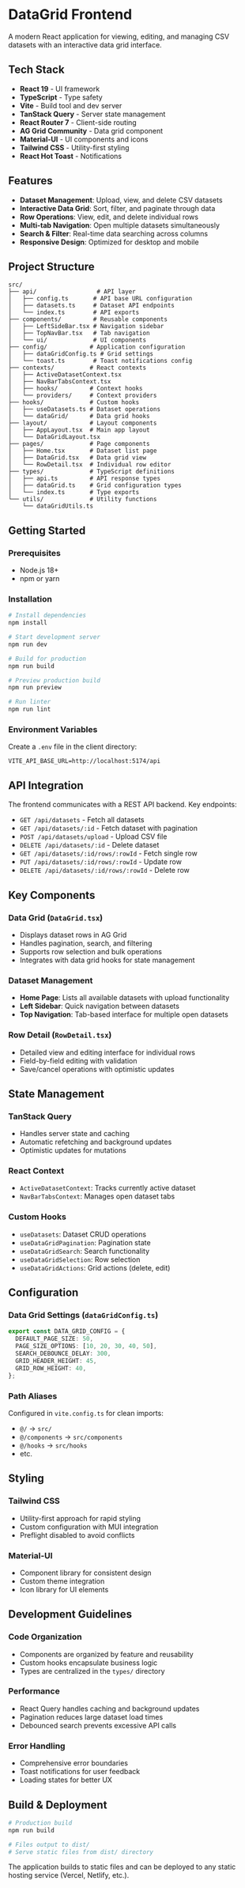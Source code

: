 # DataGrid Frontend

A modern React application for viewing, editing, and managing CSV datasets with an interactive data grid interface.

## Tech Stack

- **React 19** - UI framework
- **TypeScript** - Type safety
- **Vite** - Build tool and dev server
- **TanStack Query** - Server state management
- **React Router 7** - Client-side routing
- **AG Grid Community** - Data grid component
- **Material-UI** - UI components and icons
- **Tailwind CSS** - Utility-first styling
- **React Hot Toast** - Notifications

## Features

- **Dataset Management**: Upload, view, and delete CSV datasets
- **Interactive Data Grid**: Sort, filter, and paginate through data
- **Row Operations**: View, edit, and delete individual rows
- **Multi-tab Navigation**: Open multiple datasets simultaneously
- **Search & Filter**: Real-time data searching across columns
- **Responsive Design**: Optimized for desktop and mobile

## Project Structure

```
src/
├── api/                 # API layer
│   ├── config.ts       # API base URL configuration
│   ├── datasets.ts     # Dataset API endpoints
│   └── index.ts        # API exports
├── components/         # Reusable components
│   ├── LeftSideBar.tsx # Navigation sidebar
│   ├── TopNavBar.tsx   # Tab navigation
│   └── ui/             # UI components
├── config/            # Application configuration
│   ├── dataGridConfig.ts # Grid settings
│   └── toast.ts        # Toast notifications config
├── contexts/          # React contexts
│   ├── ActiveDatasetContext.tsx
│   ├── NavBarTabsContext.tsx
│   ├── hooks/         # Context hooks
│   └── providers/     # Context providers
├── hooks/             # Custom hooks
│   ├── useDatasets.ts # Dataset operations
│   └── dataGrid/      # Data grid hooks
├── layout/            # Layout components
│   ├── AppLayout.tsx  # Main app layout
│   └── DataGridLayout.tsx
├── pages/             # Page components
│   ├── Home.tsx       # Dataset list page
│   ├── DataGrid.tsx   # Data grid view
│   └── RowDetail.tsx  # Individual row editor
├── types/             # TypeScript definitions
│   ├── api.ts         # API response types
│   ├── dataGrid.ts    # Grid configuration types
│   └── index.ts       # Type exports
└── utils/             # Utility functions
    └── dataGridUtils.ts
```

## Getting Started

### Prerequisites

- Node.js 18+
- npm or yarn

### Installation

```bash
# Install dependencies
npm install

# Start development server
npm run dev

# Build for production
npm run build

# Preview production build
npm run preview

# Run linter
npm run lint
```

### Environment Variables

Create a `.env` file in the client directory:

```env
VITE_API_BASE_URL=http://localhost:5174/api
```

## API Integration

The frontend communicates with a REST API backend. Key endpoints:

- `GET /api/datasets` - Fetch all datasets
- `GET /api/datasets/:id` - Fetch dataset with pagination
- `POST /api/datasets/upload` - Upload CSV file
- `DELETE /api/datasets/:id` - Delete dataset
- `GET /api/datasets/:id/rows/:rowId` - Fetch single row
- `PUT /api/datasets/:id/rows/:rowId` - Update row
- `DELETE /api/datasets/:id/rows/:rowId` - Delete row

## Key Components

### Data Grid (`DataGrid.tsx`)

- Displays dataset rows in AG Grid
- Handles pagination, search, and filtering
- Supports row selection and bulk operations
- Integrates with data grid hooks for state management

### Dataset Management

- **Home Page**: Lists all available datasets with upload functionality
- **Left Sidebar**: Quick navigation between datasets
- **Top Navigation**: Tab-based interface for multiple open datasets

### Row Detail (`RowDetail.tsx`)

- Detailed view and editing interface for individual rows
- Field-by-field editing with validation
- Save/cancel operations with optimistic updates

## State Management

### TanStack Query

- Handles server state and caching
- Automatic refetching and background updates
- Optimistic updates for mutations

### React Context

- `ActiveDatasetContext`: Tracks currently active dataset
- `NavBarTabsContext`: Manages open dataset tabs

### Custom Hooks

- `useDatasets`: Dataset CRUD operations
- `useDataGridPagination`: Pagination state
- `useDataGridSearch`: Search functionality
- `useDataGridSelection`: Row selection
- `useDataGridActions`: Grid actions (delete, edit)

## Configuration

### Data Grid Settings (`dataGridConfig.ts`)

```typescript
export const DATA_GRID_CONFIG = {
  DEFAULT_PAGE_SIZE: 50,
  PAGE_SIZE_OPTIONS: [10, 20, 30, 40, 50],
  SEARCH_DEBOUNCE_DELAY: 300,
  GRID_HEADER_HEIGHT: 45,
  GRID_ROW_HEIGHT: 40,
};
```

### Path Aliases

Configured in `vite.config.ts` for clean imports:

- `@/` → `src/`
- `@/components` → `src/components`
- `@/hooks` → `src/hooks`
- etc.

## Styling

### Tailwind CSS

- Utility-first approach for rapid styling
- Custom configuration with MUI integration
- Preflight disabled to avoid conflicts

### Material-UI

- Component library for consistent design
- Custom theme integration
- Icon library for UI elements

## Development Guidelines

### Code Organization

- Components are organized by feature and reusability
- Custom hooks encapsulate business logic
- Types are centralized in the `types/` directory

### Performance

- React Query handles caching and background updates
- Pagination reduces large dataset load times
- Debounced search prevents excessive API calls

### Error Handling

- Comprehensive error boundaries
- Toast notifications for user feedback
- Loading states for better UX

## Build & Deployment

```bash
# Production build
npm run build

# Files output to dist/
# Serve static files from dist/ directory
```

The application builds to static files and can be deployed to any static hosting service (Vercel, Netlify, etc.).
